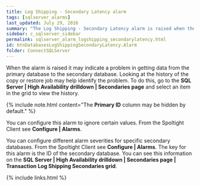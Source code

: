 ```yaml
---
title: Log Shipping - Secondary Latency alarm
tags: [sqlserver_alarms]
last_updated: July 29, 2016
summary: "The Log Shipping - Secondary Latency alarm is raised when the amount of time that elapsed between the log backup being created on the primary database and when it was restored on the secondary database exceeds a threshold."
sidebar: c_sqlserver_sidebar
permalink: sqlserver_alarm_logshipping_secondarylatency.html
id: btnDatabasesLogShippingSecondaryLatency.Alarm
folder: ConnectSQLServer
---
```



When the alarm is raised it may indicate a problem in getting data from the primary database to the secondary database. Looking at the history of the copy or restore job may help identify the problem. To do this, go to the **SQL Server \| High Availability drilldown \| Secondaries page** and select an item in the grid to view the history.


{% include note.html content="The **Primary ID** column may be hidden by default." %}


You can configure this alarm to ignore certain values. From the Spoltight Client see **Configure \| Alarms**.

You can configure different alarm severities for specific secondary databases. From the Spoltight Client see **Configure \| Alarms**. The key for this alarm is the ID of the secondary database. You can see this information on the **SQL Server \| High Availability drilldown \| Secondaries page \| Transaction Log Shipping Secondaries grid**.

{% include links.html %}
